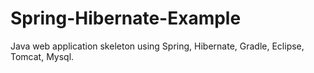 Spring-Hibernate-Example
========================

Java web application skeleton using Spring, Hibernate, Gradle, Eclipse, Tomcat, Mysql.
